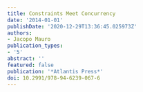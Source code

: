 ```yaml
---
title: Constraints Meet Concurrency
date: '2014-01-01'
publishDate: '2020-12-29T13:36:45.025973Z'
authors:
- Jacopo Mauro
publication_types:
- '5'
abstract: ''
featured: false
publication: '*Atlantis Press*'
doi: 10.2991/978-94-6239-067-6
---
```


